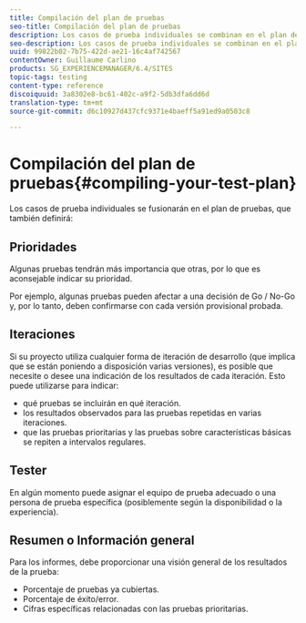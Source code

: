 ```yaml
---
title: Compilación del plan de pruebas
seo-title: Compilación del plan de pruebas
description: Los casos de prueba individuales se combinan en el plan de pruebas
seo-description: Los casos de prueba individuales se combinan en el plan de pruebas
uuid: 99822b02-7b75-422d-ae21-16c4af742567
contentOwner: Guillaume Carlino
products: SG_EXPERIENCEMANAGER/6.4/SITES
topic-tags: testing
content-type: reference
discoiquuid: 3a8302e8-bc61-402c-a9f2-5db3dfa6dd6d
translation-type: tm+mt
source-git-commit: d6c10927d437cfc9371e4baeff5a91ed9a0503c8

---
```



# Compilación del plan de pruebas{#compiling-your-test-plan}

Los casos de prueba individuales se fusionarán en el plan de pruebas, que también definirá:

## Prioridades

Algunas pruebas tendrán más importancia que otras, por lo que es aconsejable indicar su prioridad.

Por ejemplo, algunas pruebas pueden afectar a una decisión de Go / No-Go y, por lo tanto, deben confirmarse con cada versión provisional probada.

## Iteraciones

Si su proyecto utiliza cualquier forma de iteración de desarrollo (que implica que se están poniendo a disposición varias versiones), es posible que necesite o desee una indicación de los resultados de cada iteración. Esto puede utilizarse para indicar:

* qué pruebas se incluirán en qué iteración.
* los resultados observados para las pruebas repetidas en varias iteraciones.
* que las pruebas prioritarias y las pruebas sobre características básicas se repiten a intervalos regulares.

## Tester

En algún momento puede asignar el equipo de prueba adecuado o una persona de prueba específica (posiblemente según la disponibilidad o la experiencia).

## Resumen o Información general

Para los informes, debe proporcionar una visión general de los resultados de la prueba:

* Porcentaje de pruebas ya cubiertas.
* Porcentaje de éxito/error.
* Cifras específicas relacionadas con las pruebas prioritarias.
